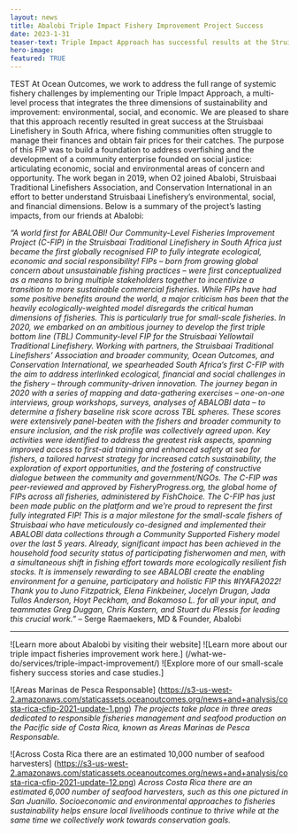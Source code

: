 ```yaml
---
layout: news
title: Abalobi Triple Impact Fishery Improvement Project Success
date: 2023-1-31
teaser-text: Triple Impact Approach has successful results at the Struisbaai Linefishery in South Africa
hero-image: 
featured: TRUE
---
```


TEST At Ocean Outcomes, we work to address the full range of systemic fishery challenges by implementing our Triple Impact Approach, a multi-level process that integrates the three dimensions of sustainability and improvement: environmental, social, and economic. We are pleased to share that this approach recently resulted in great success at the Struisbaai Linefishery in South Africa, where fishing communities often struggle to manage their finances and obtain fair prices for their catches. The purpose of this FIP was to build a foundation to address overfishing and the development of a community enterprise founded on social justice: articulating economic, social and environmental areas of concern and opportunity. The work began in 2019, when O2 joined Abalobi, Struisbaai Traditional Linefishers Association, and Conservation International in an effort to better understand Struisbaai Linefishery’s environmental, social, and financial dimensions. Below is a summary of the project’s lasting impacts, from our friends at Abalobi:

*“A world first for ABALOBI! Our Community-Level Fisheries Improvement Project (C-FIP) in the Struisbaai Traditional Linefishery in South Africa just became the first globally recognised FIP to fully integrate ecological, economic and social responsibility!
FIPs – born from growing global concern about unsustainable fishing practices – were first conceptualized as a means to bring multiple stakeholders together to incentivize a transition to more sustainable commercial fisheries.
While FIPs have had some positive benefits around the world, a major criticism has been that the heavily ecologically-weighted model disregards the critical human dimensions of fisheries. This is particularly true for small-scale fisheries.
In 2020, we embarked on an ambitious journey to develop the first triple bottom line (TBL) Community-level FIP for the Struisbaai Yellowtail Traditional Linefishery.
Working with partners, the Struisbaai Traditional Linefishers’ Association and broader community, Ocean Outcomes, and Conservation International, we spearheaded South Africa’s first C-FIP with the aim to address interlinked ecological, financial and social challenges in the fishery – through community-driven innovation.
The journey began in 2020 with a series of mapping and data-gathering exercises – one-on-one interviews, group workshops, surveys, analyses of ABALOBI data – to determine a fishery baseline risk score across TBL spheres. These scores were extensively panel-beaten with the fishers and broader community to ensure inclusion, and the risk profile was collectively agreed upon.
Key activities were identified to address the greatest risk aspects, spanning improved access to first-aid training and enhanced safety at sea for fishers, a tailored harvest strategy for increased catch sustainability, the exploration of export opportunities, and the fostering of constructive dialogue between the community and government/NGOs.
The C-FIP was peer-reviewed and approved by FisheryProgress.org, the global home of FIPs across all fisheries, administered by FishChoice. The C-FIP has just been made public on the platform and we’re proud to represent the first fully integrated FIP!
This is a major milestone for the small-scale fishers of Struisbaai who have meticulously co-designed and implemented their ABALOBI data collections through a Community Supported Fishery model over the last 5 years. Already, significant impact has been achieved in the household food security status of participating fisherwomen and men, with a simultaneous shift in fishing effort towards more ecologically resilient fish stocks.
It is immensely rewarding to see ABALOBI create the enabling environment for a genuine, participatory and holistic FIP this #IYAFA2022!
Thank you to Juno Fitzpatrick, Elena Finkbeiner, Jocelyn Drugan, Jada Tullos Anderson, Hoyt Peckham, and Bokamoso L. for all your input, and teammates Greg Duggan, Chris Kastern, and Stuart du Plessis for leading this crucial work.”*
– Serge Raemaekers, MD & Founder, Abalobi 


----

![Learn more about Abalobi by visiting their website]
![Learn more about our triple impact fisheries improvement work here.] (/what-we-do/services/triple-impact-improvement/)
![Explore more of our small-scale fishery success stories and case studies.]

![Areas Marinas de Pesca Responsable]
(https://s3-us-west-2.amazonaws.com/staticassets.oceanoutcomes.org/news+and+analysis/costa-rica-cfip-2021-update-1.png)
*The projects take place in three areas dedicated to responsible fisheries management and seafood production on the Pacific side of Costa Rica, known as Areas Marinas de Pesca Responsable.*

![Across Costa Rica there are an estimated 10,000 number of seafood harvesters]
(https://s3-us-west-2.amazonaws.com/staticassets.oceanoutcomes.org/news+and+analysis/costa-rica-cfip-2021-update-12.png)
*Across Costa Rica there are an estimated 6,000 number of seafood harvesters, such as this one pictured in San Juanillo. Socioeconomic and environmental approaches to fisheries sustainability helps ensure local livelihoods continue to thrive while at the same time we collectively work towards conservation goals.*


